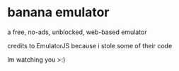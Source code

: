 # banana emulator

a free, no-ads, unblocked, web-based emulator

credits to EmulatorJS because i stole some of their code

Im watching you >:)
